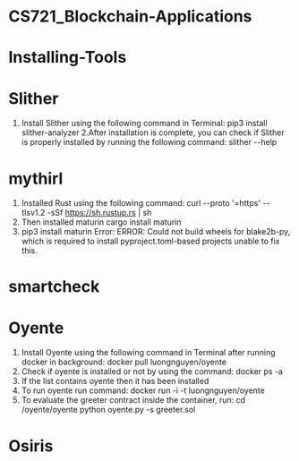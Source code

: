 # CS721_Blockchain-Applications

# Installing-Tools

# Slither 
1. Install Slither using the following command in Terminal:
      pip3 install slither-analyzer
2.After installation is complete, you can check if Slither is properly installed by running the following command:
      slither --help
      

# mythirl 

1. Installed Rust using the following command: 
        curl --proto '=https' --tlsv1.2 -sSf https://sh.rustup.rs | sh
2. Then installed maturin 
        cargo install maturin 
3. pip3 install maturin 
   Error: ERROR: Could not build wheels for blake2b-py, which is required to install pyproject.toml-based projects
unable to fix this. 


# smartcheck



# Oyente
1. Install Oyente using the following command in Terminal after running docker in background:
      docker pull luongnguyen/oyente 
2. Check if oyente is installed or not by using the command:
      docker ps -a 
3. If the list contains oyente then it has been installed
4. To run oyente run command:
      docker run -i -t luongnguyen/oyente
5. To evaluate the greeter contract inside the container, run:
      cd /oyente/oyente
      python oyente.py -s greeter.sol

# Osiris
